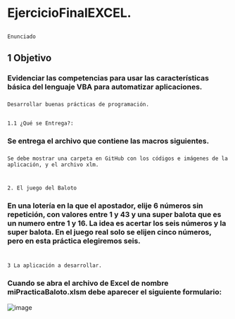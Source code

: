 # EjercicioFinalEXCEL.
##
    Enunciado
##  1 Objetivo
  ### Evidenciar las competencias para usar las características básica del lenguaje VBA para automatizar aplicaciones.
### 
    Desarrollar buenas prácticas de programación.
## 
    1.1 ¿Qué se Entrega?:
### Se entrega el archivo que contiene las macros siguientes.
### 
    Se debe mostrar una carpeta en GitHub con los códigos e imágenes de la aplicación, y el archivo xlm.
# 
    2. El juego del Baloto
### En una lotería en la que el apostador, elije 6 números sin repetición, con valores entre 1 y 43 y una super balota que es un numero entre 1 y 16. La idea es acertar los seis números y la super balota. En el juego real solo se elijen cinco números, pero en esta práctica elegiremos seis.
# 
    3 La aplicación a desarrollar.
### Cuando se abra el archivo de Excel de nombre miPracticaBaloto.xlsm debe aparecer el siguiente formulario:
![image](https://github.com/user-attachments/assets/b8cc0562-188d-4732-a2d6-509c4130e0ce)
